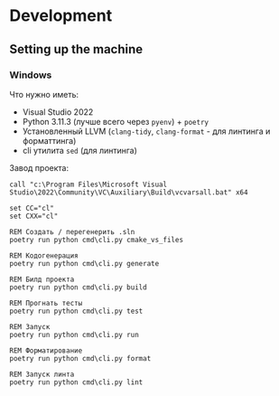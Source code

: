# Development

## Setting up the machine

### Windows

Что нужно иметь:

- Visual Studio 2022
- Python 3.11.3 (лучше всего через `pyenv`) + `poetry`
- Установленный LLVM (`clang-tidy`, `clang-format` - для линтинга и форматтинга)
- cli утилита `sed` (для линтинга)

Завод проекта:

```
call "c:\Program Files\Microsoft Visual Studio\2022\Community\VC\Auxiliary\Build\vcvarsall.bat" x64

set CC="cl"
set CXX="cl"

REM Создать / перегенерить .sln
poetry run python cmd\cli.py cmake_vs_files

REM Кодогенерация
poetry run python cmd\cli.py generate

REM Билд проекта
poetry run python cmd\cli.py build

REM Прогнать тесты
poetry run python cmd\cli.py test

REM Запуск
poetry run python cmd\cli.py run

REM Форматирование
poetry run python cmd\cli.py format

REM Запуск линта
poetry run python cmd\cli.py lint
```
